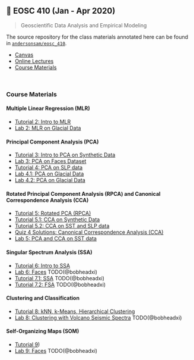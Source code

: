 ## 🌄 EOSC 410 (Jan - Apr 2020) 

> Geoscientific Data Analysis and Empirical Modeling

The source repository for the class materials annotated here can be found in [`andersonsam/eosc_410`](https://github.com/andersonsam/eosc_410).

* [Canvas](https://canvas.ubc.ca/courses/36665)
* [Online Lectures](http://www.ocgy.ubc.ca/~william/EOSC510/)
* [Course Materials](#course-materials)

<br />

### Course Materials

#### Multiple Linear Regression (MLR)

* [Tutorial 2: Intro to MLR](Tutorial2/Tutorial2_2019.ipynb)
* [Lab 2: MLR on Glacial Data](Lab2/Lab2_2019.ipynb)

#### Principal Component Analysis (PCA)

* [Tutorial 3: Intro to PCA on Synthetic Data](Tutorial3/Tutorial3_2019.ipynb)
* [Lab 3: PCA on Faces Dataset](Lab3/Lab3_2019.ipynb)
* [Tutorial 4: PCA on SLP data](Tutorial4/Tutorial4.ipynb)
* [Lab 4.1: PCA on Glacial Data](Lab4/Lab4_part1_2019.ipynb)
* [Lab 4.2: PCA on Glacial Data](Lab4/Lab4_part2_2019_SOLUTIONS.ipynb)

#### Rotated Principal Component Analysis (RPCA) and Canonical Correspondence Analysis (CCA)

* [Tutorial 5: Rotated PCA (RPCA)](Tutorial5/Tutorial5_RPCA.ipynb)
* [Tutorial 5.1: CCA on Synthetic Data](Tutorial5/Tutorial5_CCA_synthetic.ipynb)
* [Tutorial 5.2: CCA on SST and SLP data](Tutorial5/Tutorial5_CCA_synthetic.ipynb)
* [Quiz 4 Solutions: Canonical Correspondence Analysis (CCA)](Lab5/Lab5_QuizQuestion_SOLUTIONS.ipynb)
* [Lab 5: PCA and CCA on SST data](Lab5/Lab5_2019_SOLUTIONS.ipynb)

#### Singular Spectrum Analysis (SSA)

* [Tutorial 6: Intro to SSA](Tutorial6/Tutorial6_2019.ipynb)
* [Lab 6: Faces](Lab6/Lab6_2019_SOLUTIONS.ipynb) TODO(@bobheadxi)
* [Tutorial 7.1: SSA](Tutorial7/Tutorial7_SSA.ipynb) TODO(@bobheadxi)
* [Tutorial 7.2: FSA](Tutorial7/Tutorial7_FSA.ipynb) TODO(@bobheadxi)

#### Clustering and Classification

* [Tutorial 8: kNN, k-Means, Hierarchical Clustering](Tutorial8/Tutorial8_2019.ipynb)
* [Lab 8: Clustering with Volcano Seismic Spectra](Lab8/Lab8_2019_SOLUTIONS.ipynb) TODO(@bobheadxi)

#### Self-Organizing Maps (SOM)

* [Tutorial 9](Tutorial9/Tutorial9_2019.ipynb))
* [Lab 9: Faces](Lab9/faces_fea.csv) TODO(@bobheadxi)
